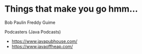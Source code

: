 # Things that make you go hmm...

Bob Paulin
Freddy Guime

Podcasters (Java Podcasts)
  * https://www.javapubhouse.com/
  * https://www.javaoffheap.com/